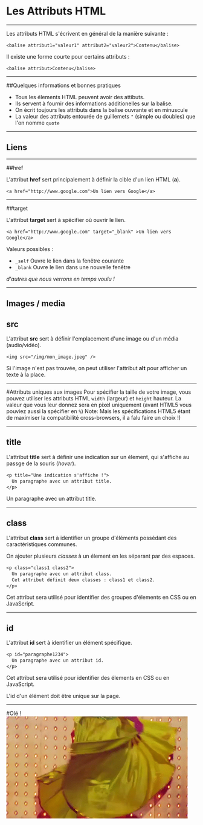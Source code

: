 # Les Attributs HTML



---



Les attributs HTML s'écrivent en général de la manière suivante :

```
<balise attribut1="valeur1" attribut2="valeur2">Contenu</balise>
```
Il existe une forme courte pour certains attributs :
```
<balise attribut>Contenu</balise>
```


***


##Quelques informations et bonnes pratiques


- Tous les élements HTML peuvent avoir des attibuts.
- Ils servent à fournir des informations additionelles sur la balise.
- On écrit toujours les attributs dans la balise ouvrante et en minuscule
- La valeur des attributs entourée de guillemets `"` (simple ou doubles) que l'on nomme `quote`



---



## Liens


***


##href

L'attribut **href** sert principalement à définir la cible d'un lien HTML (**a**).

```
<a href="http://www.google.com">Un lien vers Google</a>
```


***


##target

L'attribut **target** sert à spécifier où ouvrir le lien.
```
<a href="http://www.google.com" target="_blank" >Un lien vers Google</a>
```
Valeurs possibles :
* `_self` Ouvre le lien dans la fenêtre courante
* `_blank` Ouvre le lien dans une nouvelle fenêtre


_d'autres que nous verrons en temps voulu !_



---



## Images / media
## src

L'attribut **src** sert à définir l'emplacement d'une image ou d'un média (audio/vidéo).

```
<img src="/img/mon_image.jpeg" />
```
Si l'image n'est pas trouvée, on peut utiliser l'attribut **alt** pour afficher un texte à la place.


***


#Attributs uniques aux images
Pour spécifier la taille de votre image, vous pouvez utiliser les attributs HTML `width` (largeur) et `height` hauteur. La valeur que vous leur donnez sera en pixel uniquement (avant HTML5 vous pouviez aussi la spécifier en `%`)
Note: Mais les spécifications HTML5 étant de maximiser la compatibilité cross-browsers, il a falu faire un choix !)



---



## title

L'attribut **title** sert à définir une indication sur un élement, qui s'affiche au passge de la souris (_hover_).

```
<p title="Une indication s'affiche !">
  Un paragraphe avec un attribut title.
</p>
```
><p title="Une indication s'affiche !">
  Un paragraphe avec un attribut title.
</p>




---



## class

L'attribut **class** sert à identifier un groupe d'éléments possédant des caractéristiques communes.

On ajouter plusieurs _classes_ à un élement en les séparant par des espaces.


```
<p class="class1 class2">
  Un paragraphe avec un attribut class.
  Cet attribut définit deux classes : class1 et class2.
</p>
```

Cet attribut sera utilisé pour identifier des groupes d'élements en CSS ou en JavaScript.



---



## id

L'attribut **id** sert à identifier un élément spécifique.

```
<p id="paragraphe1234">
  Un paragraphe avec un attribut id.
</p>
```

Cet attribut sera utilisé pour identifier des élements en CSS ou en JavaScript.

L'id d'un élément doit être unique sur la page.



---



#Olé !
![ole](ole.gif)
